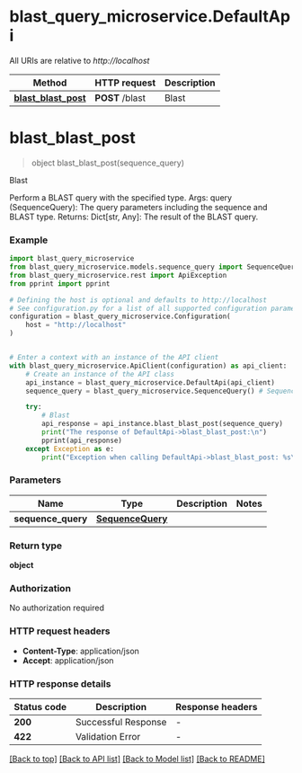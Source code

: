 # blast_query_microservice.DefaultApi

All URIs are relative to *http://localhost*

Method | HTTP request | Description
------------- | ------------- | -------------
[**blast_blast_post**](DefaultApi.md#blast_blast_post) | **POST** /blast | Blast


# **blast_blast_post**
> object blast_blast_post(sequence_query)

Blast

Perform a BLAST query with the specified type.  Args:     query (SequenceQuery): The query parameters including the sequence and BLAST type.  Returns:     Dict[str, Any]: The result of the BLAST query.

### Example


```python
import blast_query_microservice
from blast_query_microservice.models.sequence_query import SequenceQuery
from blast_query_microservice.rest import ApiException
from pprint import pprint

# Defining the host is optional and defaults to http://localhost
# See configuration.py for a list of all supported configuration parameters.
configuration = blast_query_microservice.Configuration(
    host = "http://localhost"
)


# Enter a context with an instance of the API client
with blast_query_microservice.ApiClient(configuration) as api_client:
    # Create an instance of the API class
    api_instance = blast_query_microservice.DefaultApi(api_client)
    sequence_query = blast_query_microservice.SequenceQuery() # SequenceQuery | 

    try:
        # Blast
        api_response = api_instance.blast_blast_post(sequence_query)
        print("The response of DefaultApi->blast_blast_post:\n")
        pprint(api_response)
    except Exception as e:
        print("Exception when calling DefaultApi->blast_blast_post: %s\n" % e)
```



### Parameters


Name | Type | Description  | Notes
------------- | ------------- | ------------- | -------------
 **sequence_query** | [**SequenceQuery**](SequenceQuery.md)|  | 

### Return type

**object**

### Authorization

No authorization required

### HTTP request headers

 - **Content-Type**: application/json
 - **Accept**: application/json

### HTTP response details

| Status code | Description | Response headers |
|-------------|-------------|------------------|
**200** | Successful Response |  -  |
**422** | Validation Error |  -  |

[[Back to top]](#) [[Back to API list]](../README.md#documentation-for-api-endpoints) [[Back to Model list]](../README.md#documentation-for-models) [[Back to README]](../README.md)

